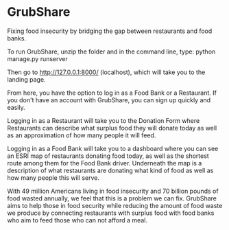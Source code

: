 # GrubShare
Fixing food insecurity by bridging the gap between restaurants and food banks.

To run GrubShare, unzip the folder and in the command line, type: 
    python manage.py runserver
    
Then go to http://127.0.0.1:8000/ (localhost), which will take you to the landing page.

From here, you have the option to log in as a Food Bank or a Restaurant. If you don't have an account with GrubShare, you can sign up quickly and easily.

Logging in as a Restaurant will take you to the Donation Form where Restaurants can describe what surplus food they will donate today as well as an approximation of how many people it will feed. 

Logging in as a Food Bank will take you to a dashboard where you can see an ESRI map of restaurants donating food today, as well as the shortest route among them for the Food Bank driver. Underneath the map is a description of what restaurants are donating what kind of food as well as how many people this will serve.

With 49 million Americans living in food insecurity and 70 billion pounds of food wasted annually, we feel that this is a problem we can fix. GrubShare aims to help those in food security while reducing the amount of food waste we produce by connecting restaurants with surplus food with food banks who aim to feed those who can not afford a meal.
